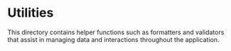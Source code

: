 # Utilities
This directory contains helper functions such as formatters and validators that assist in managing data and interactions throughout the application.
